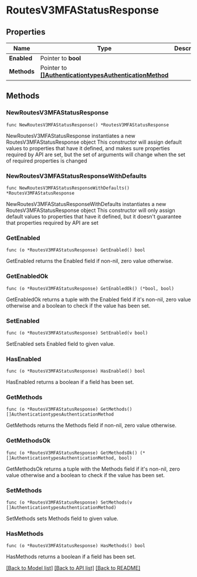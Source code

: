 # RoutesV3MFAStatusResponse

## Properties

Name | Type | Description | Notes
------------ | ------------- | ------------- | -------------
**Enabled** | Pointer to **bool** |  | [optional] 
**Methods** | Pointer to [**[]AuthenticationtypesAuthenticationMethod**](AuthenticationtypesAuthenticationMethod.md) |  | [optional] 

## Methods

### NewRoutesV3MFAStatusResponse

`func NewRoutesV3MFAStatusResponse() *RoutesV3MFAStatusResponse`

NewRoutesV3MFAStatusResponse instantiates a new RoutesV3MFAStatusResponse object
This constructor will assign default values to properties that have it defined,
and makes sure properties required by API are set, but the set of arguments
will change when the set of required properties is changed

### NewRoutesV3MFAStatusResponseWithDefaults

`func NewRoutesV3MFAStatusResponseWithDefaults() *RoutesV3MFAStatusResponse`

NewRoutesV3MFAStatusResponseWithDefaults instantiates a new RoutesV3MFAStatusResponse object
This constructor will only assign default values to properties that have it defined,
but it doesn't guarantee that properties required by API are set

### GetEnabled

`func (o *RoutesV3MFAStatusResponse) GetEnabled() bool`

GetEnabled returns the Enabled field if non-nil, zero value otherwise.

### GetEnabledOk

`func (o *RoutesV3MFAStatusResponse) GetEnabledOk() (*bool, bool)`

GetEnabledOk returns a tuple with the Enabled field if it's non-nil, zero value otherwise
and a boolean to check if the value has been set.

### SetEnabled

`func (o *RoutesV3MFAStatusResponse) SetEnabled(v bool)`

SetEnabled sets Enabled field to given value.

### HasEnabled

`func (o *RoutesV3MFAStatusResponse) HasEnabled() bool`

HasEnabled returns a boolean if a field has been set.

### GetMethods

`func (o *RoutesV3MFAStatusResponse) GetMethods() []AuthenticationtypesAuthenticationMethod`

GetMethods returns the Methods field if non-nil, zero value otherwise.

### GetMethodsOk

`func (o *RoutesV3MFAStatusResponse) GetMethodsOk() (*[]AuthenticationtypesAuthenticationMethod, bool)`

GetMethodsOk returns a tuple with the Methods field if it's non-nil, zero value otherwise
and a boolean to check if the value has been set.

### SetMethods

`func (o *RoutesV3MFAStatusResponse) SetMethods(v []AuthenticationtypesAuthenticationMethod)`

SetMethods sets Methods field to given value.

### HasMethods

`func (o *RoutesV3MFAStatusResponse) HasMethods() bool`

HasMethods returns a boolean if a field has been set.


[[Back to Model list]](../README.md#documentation-for-models) [[Back to API list]](../README.md#documentation-for-api-endpoints) [[Back to README]](../README.md)


